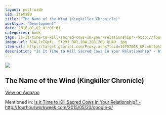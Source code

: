 ```yaml
---
layout: post-wide
uid: item280
title: "The Name of the Wind (Kingkiller Chronicle)"
worktype: "Development"
date: 2016-01-02 01:01:01
categories: book
tags: is-it-time-to-kill-sacred-cows-in-your-relationship?--http://fourhourworkweek.com/2015/05/20/google-x/
image-url: 514LJcIGpfL._SY291_BO1,204,203,200_QL40_.jpg
item-url: http://target.georiot.com/Proxy.ashx?tsid=14707&GR_URL=http%3A%2F%2Fwww.amazon.com%2FName-Wind-Kingkiller-Chronicle%2Fdp%2F0756404746
description: "Is It Time to Kill Sacred Cows In Your Relationship? - http://fourhourworkweek.com/2015/05/20/google-x/"
---
```

<a href="http://target.georiot.com/Proxy.ashx?tsid=14707&GR_URL=http%3A%2F%2Fwww.amazon.com%2FName-Wind-Kingkiller-Chronicle%2Fdp%2F0756404746" target="blank"><img src="../../../../img/thumbs/514LJcIGpfL._SY291_BO1,204,203,200_QL40_.jpg" class="prod-img"></a>
<h2>The Name of the Wind (Kingkiller Chronicle)</h2>
<p><a class="btn btn-primary" href="http://target.georiot.com/Proxy.ashx?tsid=14707&GR_URL=http%3A%2F%2Fwww.amazon.com%2FName-Wind-Kingkiller-Chronicle%2Fdp%2F0756404746" target="blank">View on Amazon</a><p>
<p>Mentioned in: <a href="http://fourhourworkweek.com/2015/05/20/google-x/" target="blank">Is It Time to Kill Sacred Cows In Your Relationship? - http://fourhourworkweek.com/2015/05/20/google-x/</a></p>
